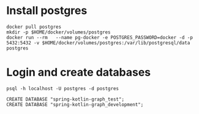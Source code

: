 # Install postgres

```
docker pull postgres
mkdir -p $HOME/docker/volumes/postgres
docker run --rm   --name pg-docker -e POSTGRES_PASSWORD=docker -d -p 5432:5432 -v $HOME/docker/volumes/postgres:/var/lib/postgresql/data  postgres
```

# Login and create databases
```
psql -h localhost -U postgres -d postgres

CREATE DATABASE "spring-kotlin-graph_test";
CREATE DATABASE "spring-kotlin-graph_development";
```
